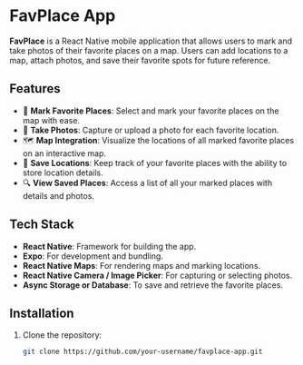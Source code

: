 # FavPlace App

**FavPlace** is a React Native mobile application that allows users to mark and take photos of their favorite places on a map. Users can add locations to a map, attach photos, and save their favorite spots for future reference.

## Features

- 📍 **Mark Favorite Places**: Select and mark your favorite places on the map with ease.
- 📸 **Take Photos**: Capture or upload a photo for each favorite location.
- 🗺️ **Map Integration**: Visualize the locations of all marked favorite places on an interactive map.
- 💾 **Save Locations**: Keep track of your favorite places with the ability to store location details.
- 🔍 **View Saved Places**: Access a list of all your marked places with details and photos.

## Tech Stack

- **React Native**: Framework for building the app.
- **Expo**: For development and bundling.
- **React Native Maps**: For rendering maps and marking locations.
- **React Native Camera / Image Picker**: For capturing or selecting photos.
- **Async Storage or Database**: To save and retrieve the favorite places.
  
## Installation

1. Clone the repository:

   ```bash
   git clone https://github.com/your-username/favplace-app.git
